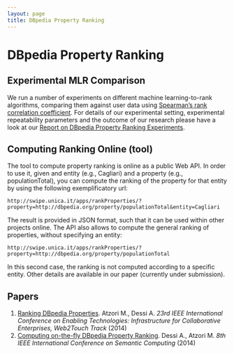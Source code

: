 ```yaml
---
layout: page
title: DBpedia Property Ranking
---
```


DBpedia Property Ranking
========================

Experimental MLR Comparison
---------------------------

We run a number of experiments on different machine learning-to-rank algorithms, comparing them against user data using [Spearman’s rank correlation coefficient](http://en.wikipedia.org/wiki/Spearman's_rank_correlation_coefficient).
For details of our experimental setting, experimental repeatability parameters and the outcome of our research please have a look at our [Report on DBpedia Property Ranking Experiments](https://bitbucket.org/atzori/files/downloads/rankprop_experiments_report.pdf).



Computing Ranking Online (tool)
-------------------------------

The tool to compute property ranking is online as a public Web API.
In order to use it, given and entity (e.g., Cagliari) and a property (e.g., populationTotal), you can compute the ranking of the property for that entity by using the following exemplificatory url:

    http://swipe.unica.it/apps/rankProperties/?property=http://dbpedia.org/property/populationTotal&entity=Cagliari

The result is provided in JSON format, such that it can be used within other projects online.
The API also allows to compute the general ranking of properties, without specifying an entity:

    http://swipe.unica.it/apps/rankProperties/?property=http://dbpedia.org/property/populationTotal

In this second case, the ranking is not computed according to a specific entity.
Other details are available in our paper (currently under submission).


Papers
---------------------------

 1. [Ranking DBpedia Properties](http://web2touch2014.tudor.lu/Accepted.html). Atzori M., Dessi A. _23rd IEEE International Conference on Enabling Technologies: Infrastructure for Collaborative Enterprises, Web2Touch Track_ (2014)
 1. [Computing on-the-fly DBpedia Property Ranking](http://ieee-icsc.org/icsc2014/). Dessi A., Atzori M. _8th IEEE International Conference on Semantic Computing_ (2014)
